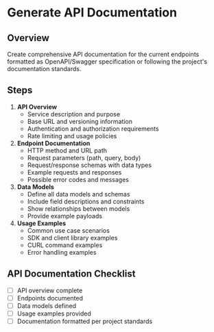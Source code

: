 # Generate API Documentation

## Overview

Create comprehensive API documentation for the current endpoints formatted as OpenAPI/Swagger specification or following the project's documentation standards.

## Steps

1. **API Overview**
    - Service description and purpose
    - Base URL and versioning information
    - Authentication and authorization requirements
    - Rate limiting and usage policies
2. **Endpoint Documentation**
    - HTTP method and URL path
    - Request parameters (path, query, body)
    - Request/response schemas with data types
    - Example requests and responses
    - Possible error codes and messages
3. **Data Models**
    - Define all data models and schemas
    - Include field descriptions and constraints
    - Show relationships between models
    - Provide example payloads
4. **Usage Examples**
    - Common use case scenarios
    - SDK and client library examples
    - CURL command examples
    - Error handling examples

## API Documentation Checklist

- [ ] API overview complete
- [ ] Endpoints documented
- [ ] Data models defined
- [ ] Usage examples provided
- [ ] Documentation formatted per project standards
